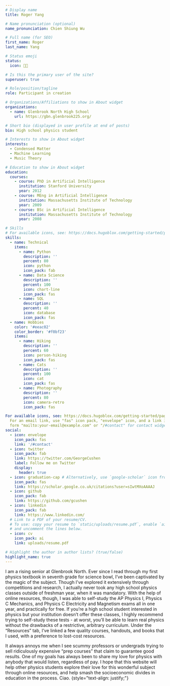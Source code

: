 ```yaml
---
# Display name
title: Roger Yang

# Name pronunciation (optional)
name_pronunciation: Chien Shiung Wu

# Full name (for SEO)
first_name: Roger
last_name: Yang

# Status emoji
status:
  icon: 👨‍🦽

# Is this the primary user of the site?
superuser: true

# Role/position/tagline
role: Participant in creation

# Organizations/Affiliations to show in About widget
organizations:
  - name: Glenbrook North High School 
    url: https://gbn.glenbrook225.org/

# Short bio (displayed in user profile at end of posts)
bio: High school physics student

# Interests to show in About widget
interests:
  - Condensed Matter
  - Machine Learning
  - Music Theory

# Education to show in About widget
education:
  courses:
    - course: PhD in Artificial Intelligence
      institution: Stanford University
      year: 2012
    - course: MEng in Artificial Intelligence
      institution: Massachusetts Institute of Technology
      year: 2009
    - course: BSc in Artificial Intelligence
      institution: Massachusetts Institute of Technology
      year: 2008

# Skills
# For available icons, see: https://docs.hugoblox.com/getting-started/page-builder/#icons
skills:
  - name: Technical
    items:
      - name: Python
        description: ''
        percent: 80
        icon: python
        icon_pack: fab
      - name: Data Science
        description: ''
        percent: 100
        icon: chart-line
        icon_pack: fas
      - name: SQL
        description: ''
        percent: 40
        icon: database
        icon_pack: fas
  - name: Hobbies
    color: '#eeac02'
    color_border: '#f0bf23'
    items:
      - name: Hiking
        description: ''
        percent: 60
        icon: person-hiking
        icon_pack: fas
      - name: Cats
        description: ''
        percent: 100
        icon: cat
        icon_pack: fas
      - name: Photography
        description: ''
        percent: 80
        icon: camera-retro
        icon_pack: fas

For available icons, see: https://docs.hugoblox.com/getting-started/page-builder/#icons
  For an email link, use "fas" icon pack, "envelope" icon, and a link in the
  form "mailto:your-email@example.com" or "/#contact" for contact widget.
social:
  - icon: envelope
    icon_pack: fas
    link: '/#contact'
  - icon: twitter
    icon_pack: fab
    link: https://twitter.com/GeorgeCushen
    label: Follow me on Twitter
    display:
      header: true
  - icon: graduation-cap # Alternatively, use `google-scholar` icon from `ai` icon pack
    icon_pack: fas
    link: https://scholar.google.co.uk/citations?user=sIwtMXoAAAAJ
  - icon: github
    icon_pack: fab
    link: https://github.com/gcushen
  - icon: linkedin
    icon_pack: fab
    link: https://www.linkedin.com/
  # Link to a PDF of your resume/CV.
  # To use: copy your resume to `static/uploads/resume.pdf`, enable `ai` icons in `params.yaml`,
  # and uncomment the lines below.
  - icon: cv
    icon_pack: ai
    link: uploads/resume.pdf

# Highlight the author in author lists? (true/false)
highlight_name: true
---
```


I am a rising senior at Glenbrook North. Ever since I read through my first physics textbook in seventh grade for science bowl, I’ve been captivated by the magic of the subject. Though I’ve explored it extensively through competitions and research, I actually never took any high school physics classes outside of freshman year, when it was mandatory. With the help of online resources, though, I was able to self-study the AP Physics I, Physics C Mechanics, and Physics C Electricity and Magnetism exams all in one year, and practically for free. If you’re a high school student interested in physics but your institution doesn’t offer these classes, I highly recommend trying to self-study these tests - at worst, you’ll be able to learn real physics without the drawbacks of a restrictive, arbitrary curriculum. Under the “Resources” tab, I’ve linked a few quality courses, handouts, and books that I used, with a preference to lost-cost resources.

It always annoys me when I see scummy professors or undergrads trying to sell ridiculously expensive “prep courses” that claim to guarantee good results. One of my goals has always been to share my love for physics with anybody that would listen, regardless of pay. I hope that this website will help other physics students explore their love for this wonderful subject through online resources, and help smash the socioeconomic divides in education in the process. Ciao.
{style="text-align: justify;"}

